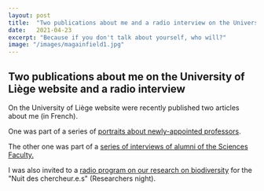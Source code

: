```yaml
---
layout: post
title:  "Two publications about me and a radio interview on the University of Liège website"
date:   2021-04-23
excerpt: "Because if you don't talk about yourself, who will?" 
image: "/images/magainfield1.jpg"
---
```


## Two publications about me on the University of Liège website and a radio interview
<p>On the University of Liège website were recently published two articles about me (in French).</p>
<p>One was part of a series of <a href="https://www.sciences.uliege.be/cms/c_6426034/fr/portrait-de-nicolas-magain" target="_blank">portraits about newly-appointed professors</a>.</p>
<p>The other one was part of a <a href="https://www.sciences.uliege.be/cms/c_7159445/en/facsc-rencontre-avec-un-alumni-nicolas-magain" target="_blank">series of interviews of alumni of the Sciences Faculty.</a></p>
<p>I was also invited to a <a href="https://www.rejouisciences.uliege.be/cms/c_14480726/fr/nuit-des-chercheur-es-2021" target="_blank">radio program on our research on biodiversity</a> for the "Nuit des chercheur.e.s" (Researchers night).</p>
